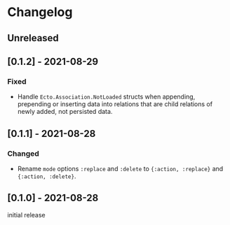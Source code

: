 # Changelog

## Unreleased

## [0.1.2] - 2021-08-29

### Fixed

- Handle `Ecto.Association.NotLoaded` structs when appending, prepending or
  inserting data into relations that are child relations of newly added, not
  persisted data.

## [0.1.1] - 2021-08-28

### Changed

- Rename `mode` options `:replace` and `:delete` to `{:action, :replace}` and
  `{:action, :delete}`.

## [0.1.0] - 2021-08-28

initial release
